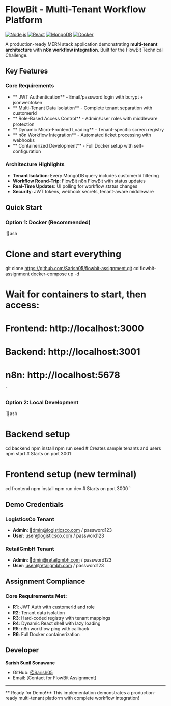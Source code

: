 ﻿#  FlowBit - Multi-Tenant Workflow Platform

[![Node.js](https://img.shields.io/badge/Node.js-18+-green.svg)](https://nodejs.org/)
[![React](https://img.shields.io/badge/React-18+-blue.svg)](https://reactjs.org/)
[![MongoDB](https://img.shields.io/badge/MongoDB-6+-green.svg)](https://www.mongodb.com/)
[![Docker](https://img.shields.io/badge/Docker-Ready-blue.svg)](https://www.docker.com/)

A production-ready MERN stack application demonstrating **multi-tenant architecture** with **n8n workflow integration**. Built for the FlowBit Technical Challenge.

##  **Key Features**

### Core Requirements 
- ** JWT Authentication** - Email/password login with bcrypt + jsonwebtoken
- ** Multi-Tenant Data Isolation** - Complete tenant separation with customerId
- ** Role-Based Access Control** - Admin/User roles with middleware protection
- ** Dynamic Micro-Frontend Loading** - Tenant-specific screen registry
- ** n8n Workflow Integration** - Automated ticket processing with webhooks
- ** Containerized Development** - Full Docker setup with self-configuration

### Architecture Highlights
- **Tenant Isolation**: Every MongoDB query includes customerId filtering
- **Workflow Round-Trip**: FlowBit  n8n  FlowBit with status updates
- **Real-Time Updates**: UI polling for workflow status changes
- **Security**: JWT tokens, webhook secrets, tenant-aware middleware

##  **Quick Start**

### Option 1: Docker (Recommended)
`ash
# Clone and start everything
git clone https://github.com/Sarish05/flowbit-assignment.git
cd flowbit-assignment
docker-compose up -d

# Wait for containers to start, then access:
# Frontend: http://localhost:3000
# Backend: http://localhost:3001
# n8n: http://localhost:5678
`

### Option 2: Local Development
`ash
# Backend setup
cd backend
npm install
npm run seed    # Creates sample tenants and users
npm start       # Starts on port 3001

# Frontend setup (new terminal)
cd frontend
npm install
npm run dev     # Starts on port 3000
`

##  **Demo Credentials**

### LogisticsCo Tenant
- **Admin**: dmin@logisticsco.com / password123
- **User**: user@logisticsco.com / password123

### RetailGmbH Tenant
- **Admin**: dmin@retailgmbh.com / password123
- **User**: user@retailgmbh.com / password123

##  **Assignment Compliance**

### Core Requirements Met:
-  **R1**: JWT Auth with customerId and role
-  **R2**: Tenant data isolation 
-  **R3**: Hard-coded registry with tenant mappings
-  **R4**: Dynamic React shell with lazy loading
-  **R5**: n8n workflow ping with callback
-  **R6**: Full Docker containerization

##  **Developer**

**Sarish Sunil Sonawane**
- GitHub: [@Sarish05](https://github.com/Sarish05)
- Email: [Contact for FlowBit Assignment]

---

** Ready for Demo!** This implementation demonstrates a production-ready multi-tenant platform with complete workflow integration!
